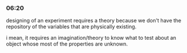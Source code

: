 ### 06:20
designing of an experiment requires a theory because we don't have the repository of the variables that are physically existing.

i mean, it requires an imagination/theory to know what to test about an object whose most of the properties are unknown.